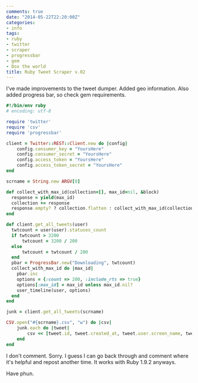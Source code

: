 ```yaml
---
comments: true
date: "2014-05-22T22:20:00Z"
categories:
- info
tags:
- ruby
- twitter
- scraper
- progressbar
- gem
- Dox the world
title: Ruby Tweet Scraper v.02
---
```


I've made improvements to the tweet dumper. Added geo information. Also
added progress bar, so check gem requirements.

```ruby
#!/bin/env ruby
# encoding: utf-8

require 'twitter'
require 'csv'
require 'progressbar'

client = Twitter::REST::Client.new do |config|
	config.consumer_key = "YoursHere"
	config.consumer_secret = "YoursHere"
	config.access_token = "YoursHere"
	config.access_token_secret = "YoursHere"
end

scrname = String.new ARGV[0]

def collect_with_max_id(collection=[], max_id=nil, &block)
  response = yield(max_id)
  collection += response
  response.empty? ? collection.flatten : collect_with_max_id(collection, response.last.id - 1, &block)
end

def client.get_all_tweets(user)
  twtcount = user(user).statuses_count
  if twtcount > 3200
      twtcount = 3200 / 200
  else
      twtcount = twtcount / 200
  end
  pbar = ProgressBar.new("Downloading", twtcount)
  collect_with_max_id do |max_id|
    pbar.inc
    options = {:count => 200, :include_rts => true}
    options[:max_id] = max_id unless max_id.nil?
    user_timeline(user, options)
  end
end

junk = client.get_all_tweets(scrname)

CSV.open("#{scrname}.csv", "w") do |csv|
	junk.each do |tweet|
		csv << [tweet.id, tweet.created_at, tweet.user.screen_name, tweet.text, tweet.source, tweet.geo]
	end
end
```

I don't comment. Sorry. I guess I can go back through and comment where
it's helpful and repost another time. It works with Ruby 1.9.2 anyways.

Have phun.

